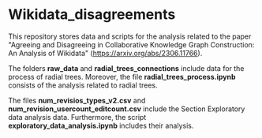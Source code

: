 # Wikidata_disagreements

This repository stores data and scripts for the analysis related to the paper "Agreeing and Disagreeing in Collaborative Knowledge Graph Construction: An Analysis of Wikidata" (https://arxiv.org/abs/2306.11766).


The folders **raw_data** and **radial_trees_connections** include data for the process of radial trees. Moreover, the file **radial_trees_process.ipynb** consists of the analysis related to radial trees.

The files **num_revisios_types_v2.csv** and **num_revision_usercount_editcount.csv** include the Section Exploratory data analysis data. Furthermore, the script **exploratory_data_analysis.ipynb** includes their analysis.

